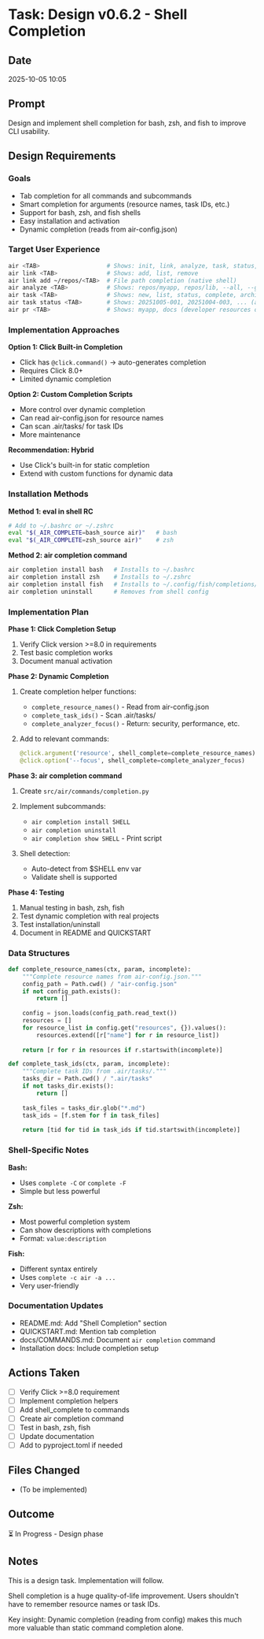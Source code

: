 # Task: Design v0.6.2 - Shell Completion

## Date
2025-10-05 10:05

## Prompt
Design and implement shell completion for bash, zsh, and fish to improve CLI usability.

## Design Requirements

### Goals
- Tab completion for all commands and subcommands
- Smart completion for arguments (resource names, task IDs, etc.)
- Support for bash, zsh, and fish shells
- Easy installation and activation
- Dynamic completion (reads from air-config.json)

### Target User Experience

```bash
air <TAB>                   # Shows: init, link, analyze, task, status, validate...
air link <TAB>              # Shows: add, list, remove
air link add ~/repos/<TAB>  # File path completion (native shell)
air analyze <TAB>           # Shows: repos/myapp, repos/lib, --all, --gap
air task <TAB>              # Shows: new, list, status, complete, archive
air task status <TAB>       # Shows: 20251005-001, 20251004-003, ... (actual task IDs)
air pr <TAB>                # Shows: myapp, docs (developer resources only)
```

### Implementation Approaches

**Option 1: Click Built-in Completion**
- Click has `@click.command()` → auto-generates completion
- Requires Click 8.0+
- Limited dynamic completion

**Option 2: Custom Completion Scripts**
- More control over dynamic completion
- Can read air-config.json for resource names
- Can scan .air/tasks/ for task IDs
- More maintenance

**Recommendation: Hybrid**
- Use Click's built-in for static completion
- Extend with custom functions for dynamic data

### Installation Methods

**Method 1: eval in shell RC**
```bash
# Add to ~/.bashrc or ~/.zshrc
eval "$(_AIR_COMPLETE=bash_source air)"   # bash
eval "$(_AIR_COMPLETE=zsh_source air)"    # zsh
```

**Method 2: air completion command**
```bash
air completion install bash   # Installs to ~/.bashrc
air completion install zsh    # Installs to ~/.zshrc
air completion install fish   # Installs to ~/.config/fish/completions/
air completion uninstall      # Removes from shell config
```

### Implementation Plan

**Phase 1: Click Completion Setup**
1. Verify Click version >=8.0 in requirements
2. Test basic completion works
3. Document manual activation

**Phase 2: Dynamic Completion**
1. Create completion helper functions:
   - `complete_resource_names()` - Read from air-config.json
   - `complete_task_ids()` - Scan .air/tasks/
   - `complete_analyzer_focus()` - Return: security, performance, etc.

2. Add to relevant commands:
   ```python
   @click.argument('resource', shell_complete=complete_resource_names)
   @click.option('--focus', shell_complete=complete_analyzer_focus)
   ```

**Phase 3: air completion command**
1. Create `src/air/commands/completion.py`
2. Implement subcommands:
   - `air completion install SHELL`
   - `air completion uninstall`
   - `air completion show SHELL` - Print script

3. Shell detection:
   - Auto-detect from $SHELL env var
   - Validate shell is supported

**Phase 4: Testing**
1. Manual testing in bash, zsh, fish
2. Test dynamic completion with real projects
3. Test installation/uninstall
4. Document in README and QUICKSTART

### Data Structures

```python
def complete_resource_names(ctx, param, incomplete):
    """Complete resource names from air-config.json."""
    config_path = Path.cwd() / "air-config.json"
    if not config_path.exists():
        return []
    
    config = json.loads(config_path.read_text())
    resources = []
    for resource_list in config.get("resources", {}).values():
        resources.extend([r["name"] for r in resource_list])
    
    return [r for r in resources if r.startswith(incomplete)]

def complete_task_ids(ctx, param, incomplete):
    """Complete task IDs from .air/tasks/."""
    tasks_dir = Path.cwd() / ".air/tasks"
    if not tasks_dir.exists():
        return []
    
    task_files = tasks_dir.glob("*.md")
    task_ids = [f.stem for f in task_files]
    
    return [tid for tid in task_ids if tid.startswith(incomplete)]
```

### Shell-Specific Notes

**Bash:**
- Uses `complete -C` or `complete -F`
- Simple but less powerful

**Zsh:**
- Most powerful completion system
- Can show descriptions with completions
- Format: `value:description`

**Fish:**
- Different syntax entirely
- Uses `complete -c air -a ...`
- Very user-friendly

### Documentation Updates

- README.md: Add "Shell Completion" section
- QUICKSTART.md: Mention tab completion
- docs/COMMANDS.md: Document `air completion` command
- Installation docs: Include completion setup

## Actions Taken
- [ ] Verify Click >=8.0 requirement
- [ ] Implement completion helpers
- [ ] Add shell_complete to commands
- [ ] Create air completion command
- [ ] Test in bash, zsh, fish
- [ ] Update documentation
- [ ] Add to pyproject.toml if needed

## Files Changed
- (To be implemented)

## Outcome
⏳ In Progress - Design phase

## Notes
This is a design task. Implementation will follow.

Shell completion is a huge quality-of-life improvement. Users shouldn't have to remember resource names or task IDs.

Key insight: Dynamic completion (reading from config) makes this much more valuable than static command completion alone.
